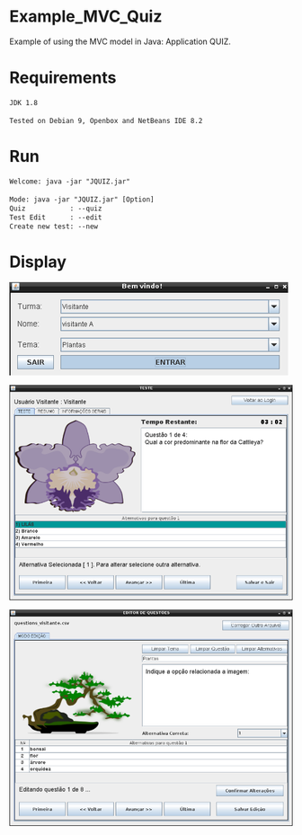 # Example_MVC_Quiz

Example of using the MVC model in Java: Application QUIZ.

# Requirements

	JDK 1.8

	Tested on Debian 9, Openbox and NetBeans IDE 8.2

# Run
	
	Welcome: java -jar "JQUIZ.jar"

	Mode: java -jar "JQUIZ.jar" [Option]
	Quiz           : --quiz
	Test Edit      : --edit
	Create new test: --new

# Display
![Login](https://github.com/jpenrici/Example_MVC_Quiz/blob/master/display/display_login.png)

![Test](https://github.com/jpenrici/Example_MVC_Quiz/blob/master/display/display_quiz_1.png)

![Edit](https://github.com/jpenrici/Example_MVC_Quiz/blob/master/display/display_edit_1.png)
